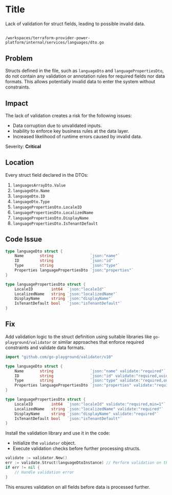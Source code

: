 # Title

Lack of validation for struct fields, leading to possible invalid data.

##

`/workspaces/terraform-provider-power-platform/internal/services/languages/dto.go`

## Problem

Structs defined in the file, such as `languageDto` and `languagePropertiesDto`, do not contain any validation or annotation rules for required fields nor data formats. This allows potentially invalid data to enter the system without constraints.

## Impact

The lack of validation creates a risk for the following issues:

- Data corruption due to unvalidated inputs.
- Inability to enforce key business rules at the data layer.
- Increased likelihood of runtime errors caused by invalid data.

Severity: **Critical**

## Location

Every struct field declared in the DTOs:
1. `languagesArrayDto.Value`
2. `languageDto.Name`
3. `languageDto.ID`
4. `languageDto.Type`
5. `languagePropertiesDto.LocaleID`
6. `languagePropertiesDto.LocalizedName`
7. `languagePropertiesDto.DisplayName`
8. `languagePropertiesDto.IsTenantDefault`

## Code Issue

```go
type languageDto struct {
	Name       string                `json:"name"`
	ID         string                `json:"id"`
	Type       string                `json:"type"`
	Properties languagePropertiesDto `json:"properties"`
}

type languagePropertiesDto struct {
	LocaleID        int64  `json:"localeId"`
	LocalizedName   string `json:"localizedName"`
	DisplayName     string `json:"displayName"`
	IsTenantDefault bool   `json:"isTenantDefault"`
}
```

## Fix

Add validation logic to the struct definition using suitable libraries like `go-playground/validator` or similar approaches that enforce required constraints and validate data formats.

```go
import "github.com/go-playground/validator/v10"

type languageDto struct {
	Name       string                `json:"name" validate:"required"`
	ID         string                `json:"id" validate:"required,uuid"`
	Type       string                `json:"type" validate:"required,oneof=text audio video"`
	Properties languagePropertiesDto `json:"properties" validate:"required"`
}

type languagePropertiesDto struct {
	LocaleID        int64  `json:"localeId" validate:"required,min=1"`
	LocalizedName   string `json:"localizedName" validate:"required"`
	DisplayName     string `json:"displayName" validate:"required"`
	IsTenantDefault bool   `json:"isTenantDefault"`
}
```

Install the validation library and use it in the code:

- Initialize the `validator` object.
- Execute validation checks before further processing structs.

```go
validate := validator.New()
err := validate.Struct(languageDtoInstance) // Perform validation on the instance
if err != nil {
    // Handle validation error
}
```

This ensures validation on all fields before data is processed further.
